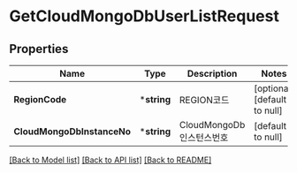 # GetCloudMongoDbUserListRequest

## Properties
Name | Type                                          | Description | Notes
------------ |-----------------------------------------------| ------------- | -------------
**RegionCode** | ***string**                                   | REGION코드 | [optional] [default to null]
**CloudMongoDbInstanceNo** | ***string**                                   | CloudMongoDb 인스턴스번호 | [default to null]

[[Back to Model list]](../README.md#documentation-for-models) [[Back to API list]](../README.md#documentation-for-api-endpoints) [[Back to README]](../README.md)